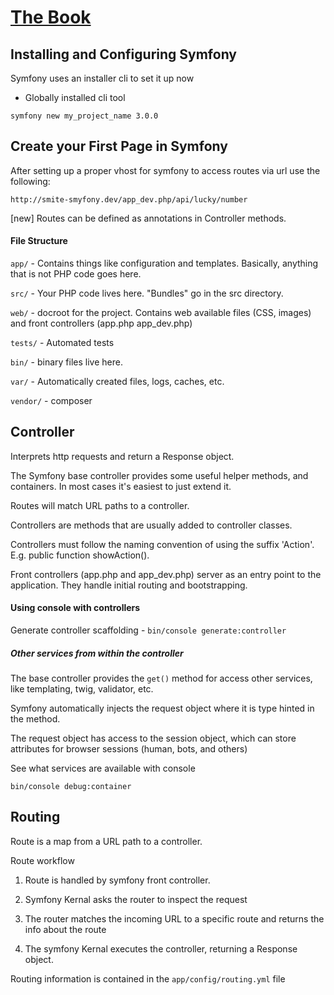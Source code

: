 # [The Book](https://symfony.com/doc/current/book/index.html)

## Installing and Configuring Symfony

Symfony uses an installer cli to set it up now

* Globally installed cli tool

`symfony new my_project_name 3.0.0`

## Create your First Page in Symfony

After setting up a proper vhost for symfony to access routes via url use the following: 

`http://smite-smyfony.dev/app_dev.php/api/lucky/number`

[new] Routes can be defined as annotations in Controller methods.

#### File Structure

`app/` - Contains things like configuration and templates. Basically, anything that is not PHP code goes here.

`src/` - Your PHP code lives here. "Bundles" go in the src directory.

`web/` - docroot for the project. Contains web available files (CSS, images) and front controllers (app.php app_dev.php)

`tests/` - Automated tests

`bin/` - binary files live here.

`var/` - Automatically created files, logs, caches, etc.

`vendor/` - composer 

## Controller

Interprets http requests and return a Response object.

The Symfony base controller provides some useful helper methods, and containers. In most cases it's easiest to just extend it. 

Routes will match URL paths to a controller.

Controllers are methods that are usually added to controller classes.

Controllers must follow the naming convention of using the suffix 'Action'. E.g. public function showAction().

Front controllers (app.php and app_dev.php) server as an entry point to the application. They handle initial routing and bootstrapping.

#### Using console with controllers

Generate controller scaffolding - `bin/console generate:controller`

##### Other services from within the controller

The base controller provides the `get()` method for access other services, like templating, twig, validator, etc.

Symfony automatically injects the request object where it is type hinted in the method.

The request object has access to the session object, which can store attributes for browser sessions (human, bots, and others)

See what services are available with console

`bin/console debug:container`

## Routing

Route is a map from a URL path to a controller.

Route workflow

1) Route is handled by symfony front controller.

2) Symfony Kernal asks the router to inspect the request

3) The router matches the incoming URL to a specific route and returns the info about the route

4) The symfony Kernal executes the controller, returning a Response object.

Routing information is contained in the `app/config/routing.yml` file

